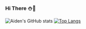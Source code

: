 ### Hi There :snowman::christmas_tree:

![Aiden's GitHub stats](https://github-readme-stats-git-masterrstaa-rickstaa.vercel.app/api?username=aidenseo3180&)
[![Top Langs](https://github-readme-stats.vercel.app/api/top-langs/?username=aidenseo3180&layout=compact)](https://github.com/aidenseo3180/github-readme-stats)

